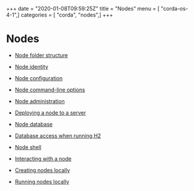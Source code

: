 +++
date = "2020-01-08T09:59:25Z"
title = "Nodes"
menu = [ "corda-os-4-1",]
categories = [ "corda", "nodes",]
+++


# Nodes


* [Node folder structure](node-structure.md)

* [Node identity](node-naming.md)

* [Node configuration](corda-configuration-file.md)

* [Node command-line options](node-commandline.md)

* [Node administration](node-administration.md)

* [Deploying a node to a server](deploying-a-node.md)

* [Node database](node-database.md)

* [Database access when running H2](node-database-access-h2.md)

* [Node shell](shell.md)

* [Interacting with a node](clientrpc.md)

* [Creating nodes locally](generating-a-node.md)

* [Running nodes locally](running-a-node.md)



